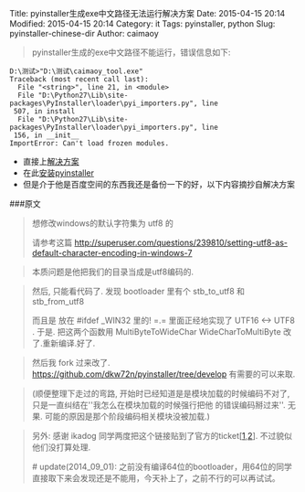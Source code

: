 Title: pyinstaller生成exe中文路径无法运行解决方案
Date: 2015-04-15 20:14
Modified: 2015-04-15 20:14
Category: it
Tags: pyinstaller, python
Slug: pyinstaller-chinese-dir
Author: caimaoy


>pyinstaller生成的exe中文路径不能运行，错误信息如下:

```
D:\测试>"D:\测试\caimaoy_tool.exe"
Traceback (most recent call last):
  File "<string>", line 21, in <module>
  File "D:\Python27\Lib\site-packages\PyInstaller\loader\pyi_importers.py", line
 507, in install
  File "D:\Python27\Lib\site-packages\PyInstaller\loader\pyi_importers.py", line
 156, in __init__
ImportError: Can't load frozen modules.
```

- 直接上[解决方案](http://hi.baidu.com/domhow/item/341817d1afd5a558ddf9bee9)
- 在此[安装pyinstaller](https://github.com/dkw72n/pyinstaller/tree/develop)
- 但是介于他是百度空间的东西我还是备份一下的好，以下内容摘抄自解决方案

###原文
> 想修改windows的默认字符集为 utf8 的  
>
>
> 请参考这篇 <http://superuser.com/questions/239810/setting-utf8-as-default-character-encoding-in-windows-7>  

>本质问题是他把我们的目录当成是utf8编码的.  

> 然后, 只能看代码了. 发现 bootloader 里有个 stb\_to\_utf8 和 stb\_from\_utf8  
>
> 而且是 放在 #ifdef \_WIN32 里的! =.= 里面正经地实现了 UTF16 <-> UTF8 .
>于是. 把这两个函数用 MultiByteToWideChar WideCharToMultiByte 改了.重新编译.好了.  

>然后我 fork 过来改了. <https://github.com/dkw72n/pyinstaller/tree/develop> 有需要的可以来取.  


> (顺便整理下走过的弯路, 开始时已经知道是是模块加载的时候编码不对了, 只是一直纠结在''我怎么在模块加载的时候强行把他    的错误编码掰过来''. 无果. 可能的原因是那个阶段编码相关模块没被加载.)  

> 另外: 感谢 ikadog 同学两度把这个链接贴到了官方的ticket[[1](http://trac.pyinstaller.org/ticket/901),[2](http://trac.pyinstaller.org/ticket/824)]. 不过貌似他们没打算处理.  
>
> \# update(2014\_09\_01): 之前没有编译64位的bootloader，用64位的同学直接取下来会发现还是不能用，今天补上了，之前不行的可以再试试。  
